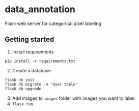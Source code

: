 # data_annotation

Flask web server for categorical pixel labeling

## Getting started

1. Install requirements
```
pip install -r requirements.txt
```
2. Create a database
```
flask db init
flask db migrate -m 'User table'
flask db upgrade
```
3. Add images to `images` folder with images you want to label 
4. `flask run`
